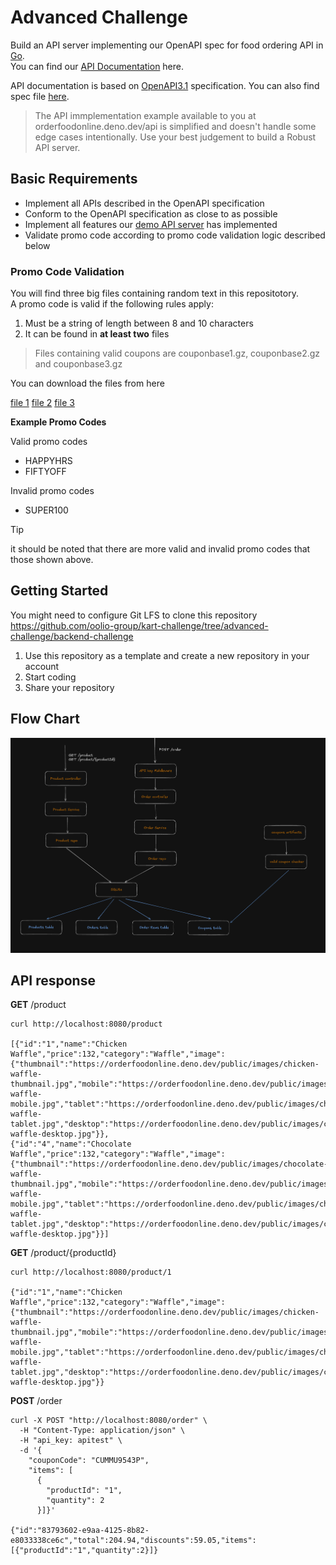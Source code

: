 # Advanced Challenge

Build an API server implementing our OpenAPI spec for food ordering API in [Go](https://go.dev).\
You can find our [API Documentation](https://orderfoodonline.deno.dev/public/openapi.html) here.

API documentation is based on [OpenAPI3.1](https://swagger.io/specification/v3/) specification.
You can also find spec file [here](https://orderfoodonline.deno.dev/public/openapi.yaml).

> The API immplementation example available to you at orderfoodonline.deno.dev/api is simplified and doesn't handle some edge cases intentionally.
> Use your best judgement to build a Robust API server.

## Basic Requirements

- Implement all APIs described in the OpenAPI specification
- Conform to the OpenAPI specification as close to as possible
- Implement all features our [demo API server](https://orderfoodonline.deno.dev) has implemented
- Validate promo code according to promo code validation logic described below

### Promo Code Validation

You will find three big files containing random text in this repositotory.\
A promo code is valid if the following rules apply:

1. Must be a string of length between 8 and 10 characters
2. It can be found in **at least two** files

> Files containing valid coupons are couponbase1.gz, couponbase2.gz and couponbase3.gz

You can download the files from here

[file 1](https://orderfoodonline-files.s3.ap-southeast-2.amazonaws.com/couponbase1.gz)
[file 2](https://orderfoodonline-files.s3.ap-southeast-2.amazonaws.com/couponbase2.gz)
[file 3](https://orderfoodonline-files.s3.ap-southeast-2.amazonaws.com/couponbase3.gz)

**Example Promo Codes**

Valid promo codes

- HAPPYHRS
- FIFTYOFF

Invalid promo codes

- SUPER100

> [!TIP]
> it should be noted that there are more valid and invalid promo codes that those shown above.

## Getting Started

You might need to configure Git LFS to clone this repository\
https://github.com/oolio-group/kart-challenge/tree/advanced-challenge/backend-challenge

1. Use this repository as a template and create a new repository in your account
2. Start coding
3. Share your repository

## Flow Chart
![Alt text](./oolio.png)

## API response
**GET** /product
```
curl http://localhost:8080/product

[{"id":"1","name":"Chicken Waffle","price":132,"category":"Waffle","image":{"thumbnail":"https://orderfoodonline.deno.dev/public/images/chicken-waffle-thumbnail.jpg","mobile":"https://orderfoodonline.deno.dev/public/images/chicken-waffle-mobile.jpg","tablet":"https://orderfoodonline.deno.dev/public/images/chicken-waffle-tablet.jpg","desktop":"https://orderfoodonline.deno.dev/public/images/chicken-waffle-desktop.jpg"}},
{"id":"4","name":"Chocolate Waffle","price":132,"category":"Waffle","image":{"thumbnail":"https://orderfoodonline.deno.dev/public/images/chocolate-waffle-thumbnail.jpg","mobile":"https://orderfoodonline.deno.dev/public/images/chocolate-waffle-mobile.jpg","tablet":"https://orderfoodonline.deno.dev/public/images/chocolate-waffle-tablet.jpg","desktop":"https://orderfoodonline.deno.dev/public/images/chocolate-waffle-desktop.jpg"}}]
```

**GET** /product/{productId}
```
curl http://localhost:8080/product/1

{"id":"1","name":"Chicken Waffle","price":132,"category":"Waffle","image":{"thumbnail":"https://orderfoodonline.deno.dev/public/images/chicken-waffle-thumbnail.jpg","mobile":"https://orderfoodonline.deno.dev/public/images/chicken-waffle-mobile.jpg","tablet":"https://orderfoodonline.deno.dev/public/images/chicken-waffle-tablet.jpg","desktop":"https://orderfoodonline.deno.dev/public/images/chicken-waffle-desktop.jpg"}}
```

**POST** /order
```
curl -X POST "http://localhost:8080/order" \
  -H "Content-Type: application/json" \
  -H "api_key: apitest" \
  -d '{
    "couponCode": "CUMMU9543P",
    "items": [
      {
        "productId": "1",
        "quantity": 2
      }]}'

{"id":"83793602-e9aa-4125-8b82-e8033338ce6c","total":204.94,"discounts":59.05,"items":[{"productId":"1","quantity":2}]}
```
